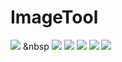 # ImageTool

<img src="https://img.shields.io/badge/-Oracle-F80000?style=for-the-badge&logo=Oracle&logoColor=white"> &nbsp
<img src="https://img.shields.io/badge/-html-#E34F26?style=for-the-badge&logo=html&logoColor=white">
<img src="https://img.shields.io/badge/표시할이름-색상?style=for-the-badge&logo=html&logoColor=white">
<img src="https://img.shields.io/badge/표시할이름-색상?style=for-the-badge&logo=기술스택아이콘&logoColor=white">
<img src="https://img.shields.io/badge/표시할이름-색상?style=for-the-badge&logo=기술스택아이콘&logoColor=white">
<img src="https://img.shields.io/badge/표시할이름-색상?style=for-the-badge&logo=기술스택아이콘&logoColor=white">
